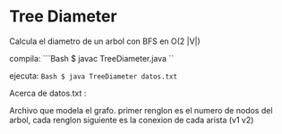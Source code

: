 # Tree Diameter

Calcula el diametro de un arbol con BFS en O(2 |V|)

compila:
	```Bash
	$ javac TreeDiameter.java
	``

ejecuta:
	```Bash
	$ java TreeDiameter datos.txt
	```

Acerca de datos.txt :

Archivo que modela el grafo.
primer renglon es el numero de nodos del arbol, cada renglon siguiente es la conexion de cada arista (v1 v2)
